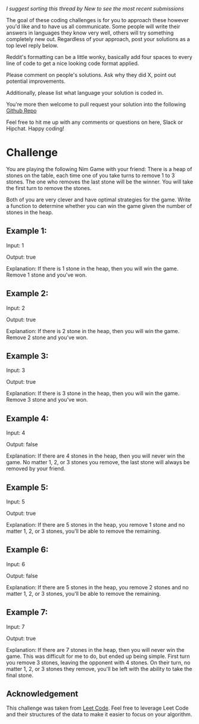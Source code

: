 _I suggest sorting this thread by *New* to see the most recent submissions_

The goal of these coding challenges is for you to approach these however you'd like and to have us all communicate. Some people will write their answers in languages they know very well, others will try something completely new out. Regardless of your approach, post your solutions as a top level reply below.

Reddit's formatting can be a little wonky, basically add four spaces to every line of code to get a nice looking code format applied.

Please comment on people's solutions. Ask why they did X, point out potential improvements.

Additionally, please list what language your solution is coded in.

You're more then welcome to pull request your solution into the following [Github Repo](https://github.com/GregHilston/Code-Foo)

Feel free to hit me up with any comments or questions on here, Slack or Hipchat. Happy coding!

# Challenge

You are playing the following Nim Game with your friend: There is a heap of stones on the table, each time one of you take turns to remove 1 to 3 stones. The one who removes the last stone will be the winner. You will take the first turn to remove the stones.

Both of you are very clever and have optimal strategies for the game. Write a function to determine whether you can win the game given the number of stones in the heap.

## Example 1:

Input: 1

Output: true

Explanation: If there is 1 stone in the heap, then you will win the game. Remove 1 stone and you've won.

## Example 2:

Input: 2

Output: true

Explanation: If there is 2 stone in the heap, then you will win the game. Remove 2 stone and you've won.

## Example 3:

Input: 3

Output: true

Explanation: If there is 3 stone in the heap, then you will win the game. Remove 3 stone and you've won.

## Example 4:

Input: 4

Output: false

Explanation: If there are 4 stones in the heap, then you will never win the game. No matter 1, 2, or 3 stones you remove, the last stone will always be removed by your friend.

## Example 5:

Input: 5

Output: true

Explanation: If there are 5 stones in the heap, you remove 1 stone and no matter 1, 2, or 3 stones, you'll be able to remove the remaining.

## Example 6:

Input: 6

Output: false

Explanation: If there are 5 stones in the heap, you remove 2 stones and no matter 1, 2, or 3 stones, you'll be able to remove the remaining.

## Example 7:

Input: 7

Output: true

Explanation: If there are 7 stones in the heap, then you will never win the game. This was difficult for me to do, but ended up being simple. First turn you remove 3 stones, leaving the opponent with 4 stones. On their turn, no matter 1, 2, or 3 stones they remove, you'll be left with the ability to take the final stone.

## Acknowledgement

This challenge was taken from [Leet Code](https://leetcode.com/problems/nim-game/). Feel free to leverage Leet Code and their  structures of the data to make it easier to focus on your algorithm.
